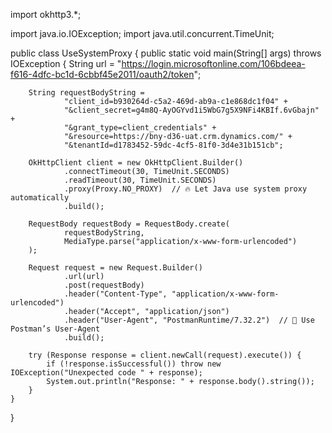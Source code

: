 import okhttp3.*;

import java.io.IOException;
import java.util.concurrent.TimeUnit;

public class UseSystemProxy {
    public static void main(String[] args) throws IOException {
        String url = "https://login.microsoftonline.com/106bdeea-f616-4dfc-bc1d-6cbbf45e2011/oauth2/token";

        String requestBodyString =
                "client_id=b930264d-c5a2-469d-ab9a-c1e868dc1f04" +
                "&client_secret=g4m8Q-AyOGYvd1i5WbG7g5X9NFi4KBIf.6vGbajn" +
                "&grant_type=client_credentials" +
                "&resource=https://bny-d36-uat.crm.dynamics.com/" +
                "&tenantId=d1783452-59dc-4cf5-81f0-3d4e31b151cb";

        OkHttpClient client = new OkHttpClient.Builder()
                .connectTimeout(30, TimeUnit.SECONDS)
                .readTimeout(30, TimeUnit.SECONDS)
                .proxy(Proxy.NO_PROXY)  // 🔥 Let Java use system proxy automatically
                .build();

        RequestBody requestBody = RequestBody.create(
                requestBodyString,
                MediaType.parse("application/x-www-form-urlencoded")
        );

        Request request = new Request.Builder()
                .url(url)
                .post(requestBody)
                .header("Content-Type", "application/x-www-form-urlencoded")
                .header("Accept", "application/json")
                .header("User-Agent", "PostmanRuntime/7.32.2")  // 🚀 Use Postman’s User-Agent
                .build();

        try (Response response = client.newCall(request).execute()) {
            if (!response.isSuccessful()) throw new IOException("Unexpected code " + response);
            System.out.println("Response: " + response.body().string());
        }
    }
}
